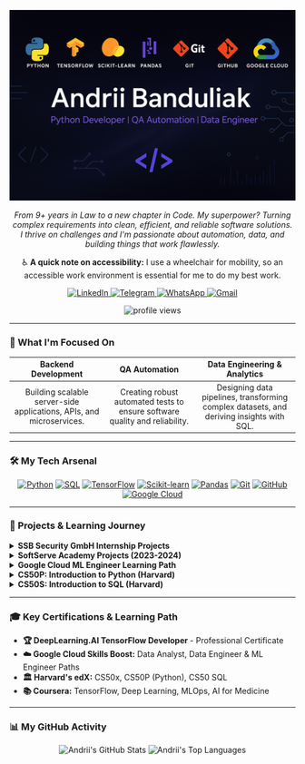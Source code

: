 <!-- HEADER BANNER -->
<p align="center">
  <img src="https://raw.githubusercontent.com/AndriiBanduliak/AndriiBanduliak/main/header_banner.png" alt="Andrii Banduliak - Python Developer Banner">
</p>



<p align="center">
  <em>From 9+ years in Law to a new chapter in Code. My superpower? Turning complex requirements into clean, efficient, and reliable software solutions.</em>
  <br>
  <em>I thrive on challenges and I'm passionate about automation, data, and building things that work flawlessly.</em>
</p>

<!-- ACCESSIBILITY NOTE -->
<p align="center">
  ♿ <strong>A quick note on accessibility:</strong> I use a wheelchair for mobility, so an accessible work environment is essential for me to do my best work.
</p>

<!-- CONTACTS SECTION -->
<p align="center">
  <a href="https://www.linkedin.com/in/andrii-banduliak/">
    <img src="https://img.shields.io/badge/LinkedIn-0077B5?style=for-the-badge&logo=linkedin&logoColor=white" alt="LinkedIn"/>
  </a>
  <a href="https://t.me/attorneyaba_227">
    <img src="https://img.shields.io/badge/Telegram-2CA5E0?style=for-the-badge&logo=telegram&logoColor=white" alt="Telegram"/>
  </a>
  <a href="https://wa.me/4916091441767">
    <img src="https://img.shields.io/badge/WhatsApp-25D366?style=for-the-badge&logo=whatsapp&logoColor=white" alt="WhatsApp"/>
  </a>
  <a href="mailto:aobanduliak@gmail.com">
    <img src="https://img.shields.io/badge/Gmail-D14836?style=for-the-badge&logo=gmail&logoColor=white" alt="Gmail"/>
  </a>
</p>

<!-- PROFILE VIEWS COUNTER -->
<p align="center">
  <img src="https://komarev.com/ghpvc/?username=AndriiBanduliak&style=flat-square&color=blue" alt="profile views"/>
</p>

---

### 🚀 What I'm Focused On

| Backend Development | QA Automation | Data Engineering & Analytics |
| :---: | :---: | :---: |
| Building scalable server-side applications, APIs, and microservices. | Creating robust automated tests to ensure software quality and reliability. | Designing data pipelines, transforming complex datasets, and deriving insights with SQL. |

---

### 🛠️ My Tech Arsenal

<p align="center">
  <!-- Languages -->
  <a href="#"><img alt="Python" src="https://img.shields.io/badge/Python-3776AB?style=for-the-badge&logo=python&logoColor=white"/></a>
  <a href="#"><img alt="SQL" src="https://img.shields.io/badge/SQL-4479A1?style=for-the-badge&logo=postgresql&logoColor=white"/></a>
  <!-- Frameworks & Libraries -->
  <a href="#"><img alt="TensorFlow" src="https://img.shields.io/badge/TensorFlow-FF6F00?style=for-the-badge&logo=tensorflow&logoColor=white"/></a>
  <a href="#"><img alt="Scikit-learn" src="https://img.shields.io/badge/scikit--learn-F7931E?style=for-the-badge&logo=scikit-learn&logoColor=white"/></a>
  <a href="#"><img alt="Pandas" src="https://img.shields.io/badge/Pandas-150458?style=for-the-badge&logo=pandas&logoColor=white"/></a>
  <!-- Tools & Platforms -->
  <a href="#"><img alt="Git" src="https://img.shields.io/badge/Git-F05032?style=for-the-badge&logo=git&logoColor=white"/></a>
  <a href="#"><img alt="GitHub" src="https://img.shields.io/badge/GitHub-181717?style=for-the-badge&logo=github&logoColor=white"/></a>
  <a href="#"><img alt="Google Cloud" src="https://img.shields.io/badge/Google_Cloud-4285F4?style=for-the-badge&logo=google-cloud&logoColor=white"/></a>
</p>

---

### 📂 Projects & Learning Journey

<details>
<summary><strong>SSB Security GmbH Internship Projects </strong></summary>
<br>
A collection of projects in Python, Shell, and JavaScript developed during my internship. Includes bots, games, monitoring tools, and analytical solutions.
<p>
  <strong>`Python`</strong> <strong>`Shell`</strong> <strong>`JavaScript`</strong> <strong>`Bots`</strong> <strong>`Analytics`</strong>
</p>
<a href="https://github.com/AndriiBanduliak/SSB_GMbH_practice"><strong>➡️ View Repository</strong></a>
<br><br>
</details>

<details>
<summary><strong>SoftServe Academy Projects (2023-2024)</strong></summary>
<br>
A collection of practical projects completed during my studies at SoftServe IT Academy.
<p>
  <strong>`Learning Journey`</strong> <strong>`Python`</strong>
</p>
<a href="https://github.com/AndriiBanduliak/Softseve_2023-2024"><strong>➡️ View Repository</strong></a>
<br><br>
</details>

<details>
<summary><strong>Google Cloud ML Engineer Learning Path</strong></summary>
<br>
Personal notes, code, and hands-on labs from completing the Google Cloud Machine Learning Engineer learning path.
<p>
  <strong>`Google Cloud`</strong> <strong>`Machine Learning`</strong> <strong>`MLOps`</strong>
</p>
<a href="https://github.com/AndriiBanduliak/GoogleCloud_Machine-Learning-Engineer-Learning-Path"><strong>➡️ View Repository</strong></a>
<br><br>
</details>

<details>
<summary><strong>CS50P: Introduction to Python (Harvard)</strong></summary>
<br>
All my solutions and projects for Harvard's legendary CS50 Python course.
<p>
  <strong>`Python`</strong> <strong>`Algorithms`</strong> <strong>`CS50`</strong>
</p>
<a href="https://github.com/AndriiBanduliak/CS50PYTHON_2023"><strong>➡️ View Repository</strong></a>
<br><br>
</details>

<details>
<summary><strong>CS50S: Introduction to SQL (Harvard)</strong></summary>
<br>
SQL exercises, database schemas, and small demos from Harvard's CS50 SQL track.
<p>
  <strong>`SQL`</strong> <strong>`Database`</strong> <strong>`CS50`</strong>
</p>
<a href="https://github.com/AndriiBanduliak/cs50SQL2023"><strong>➡️ View Repository</strong></a>
<br><br>
</details>

---

### 🎓 Key Certifications & Learning Path

- **🏆 DeepLearning.AI TensorFlow Developer** - Professional Certificate
- **☁️ Google Cloud Skills Boost:** Data Analyst, Data Engineer & ML Engineer Paths
- **🏛️ Harvard's edX:** CS50x, CS50P (Python), CS50 SQL
- **📚 Coursera:** TensorFlow, Deep Learning, MLOps, AI for Medicine

---

### 📊 My GitHub Activity

<p align="center">
  <img src="https://github-readme-stats.vercel.app/api?username=AndriiBanduliak&show_icons=true&theme=dracula&hide_border=true&count_private=true" alt="Andrii's GitHub Stats"/>
  <img src="https://github-readme-stats.vercel.app/api/top-langs/?username=AndriiBanduliak&layout=compact&theme=dracula&hide_border=true" alt="Andrii's Top Languages"/>
</p>
